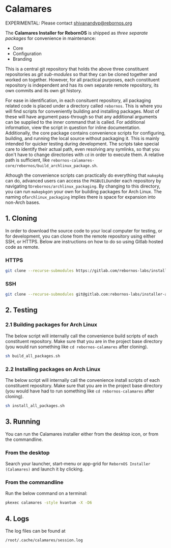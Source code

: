 # Calamares

EXPERIMENTAL: Please contact shivanandvp@rebornos.org

The **Calamares Installer for RebornOS** is shipped as *three separate packages* for convenience in maintenance:

* Core
* Configuration
* Branding

This is a central git repository that holds the above three constituent repositories as *git sub-modules* so that they can be cloned together and worked on together. However, for all practical purposes, each constituent repository is independent and has its own separate remote repository, its own commits and its own git history.

For ease in identification, in each consituent repository, all packaging related code is placed under a directory called `rebornos`. This is where you will find scripts for conveniently building and installing packages. Most of these will have argument pass-through so that any additional arguments can be supplied to the inner command that is called. For additional information, view the script in question for inline documentation. Additionally, the core package contains convenience scripts for configuring, building, and running the local source without packaging it. This is mainly intended for quicker testing during development. The scripts take special care to identify their actual path, even resolving any symlinks, so that you don't have to change directories with `cd` in order to execute them. A relative path is sufficient, like `rebornos-calamares-core/rebornos/build_archlinux_package.sh`.

Athough the convenience scripts can practically do everything that `makepkg` can do, advanced users can access the `PKGBUILD`under each repository by navigating to`rebornos/archlinux_packaging`. By changing to this directory, you can run `makepkg`on your own for building packages for Arch Linux. The naming of`archlinux_packaging` implies there is space for expansion into non-Arch bases.

## 1. Cloning

In order to download the source code to your local computer for testing, or for development, you can clone from the remote repository using either SSH, or HTTPS. Below are instructions on how to do so using Gitlab hosted code as remote.

### HTTPS

```bash
git clone --recurse-submodules https://gitlab.com/rebornos-labs/installer-and-iso/calamares/calamares-installer.git
```

### SSH

```bash
git clone --recurse-submodules git@gitlab.com:rebornos-labs/installer-and-iso/calamares/calamares-installer.git
```

## 2. Testing

### 2.1 Building packages for Arch Linux

The below script will internally call the convenience build scripts of each constituent repository. Make sure that you are in the project base directory (you would run something like `cd rebornos-calamares` after cloning).

```bash
sh build_all_packages.sh
```

### 2.2 Installing packages on Arch Linux

The below script will internally call the convenience install scripts of each constituent repository. Make sure that you are in the project base directory (you would have had to run something like `cd rebornos-calamares` after cloning).

```bash
sh install_all_packages.sh
```

## 3. Running

You can run the Calamares installer either from the desktop icon, or from the commandline.

### From the desktop

Search your launcher, start-menu or app-grid for `RebornOS Installer (Calamares)` and launch it by clicking.

### From the commandline

Run the below command on a terminal:
```bash
pkexec calamares -style kvantum -X -D6
```

## 4. Logs

The log files can be found at
```bash
/root/.cache/calamares/session.log
```
